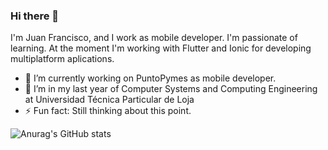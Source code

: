 ### Hi there 👋

I'm Juan Francisco, and I work as mobile developer. I'm passionate of learning. At the moment I'm working with Flutter and Ionic for developing multiplatform aplications. 

- 🔭 I’m currently working on PuntoPymes as mobile developer.
- 🌱 I’m in my last year of Computer Systems and Computing Engineering at Universidad Técnica Particular de Loja
- ⚡ Fun fact: Still thinking about this point.

![Anurag's GitHub stats](https://github-readme-stats.vercel.app/api?username=JuanFCVal&count_private=true&show_icons=true&theme=radical)
